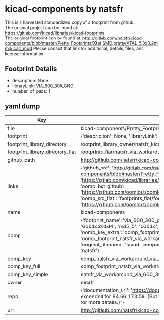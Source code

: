 # kicad-components by natsfr  
This is a harvested standardized copy of a footprint from github.  
The original project can be found at:  
https://gitlab.com/kicad/libraries/kicad-footprints  
The original footprint can be found at:
http://gitlab.com/natsfr/kicad-components/blob/master/Pretty_Footprints/Xtal_SMD.pretty/XTAL_5.0x3.2mm.kicad_mod
Please consult that link for additional, details, files, and license information.  
## Footprint Details
* description: None  
* libraryLink: VIA_600_300_GND  
* number_of_pads: 1  
## yaml dump  
| Key | Value |  
| --- | --- |  
| file | kicad-components/Pretty_Footprints/VIA_Workaround.pretty/VIA_600_300_GND.kicad_mod |  
| footprint | {'description': None, 'libraryLink': 'VIA_600_300_GND', 'number_of_pads': 1} |  
| footprint_library_directory | footprint_library_owner/natsfr_kicad-components |  
| footprint_library_directory_flat | footprints_flat/natsfr_via_workaround_via_600_300_gnd/working |  
| github_path | http://github.com/natsfr/kicad-components/blob/master/Pretty_Footprints/VIA_Workaround.pretty/VIA_600_300_GND.kicad_mod |  
| links | {'github_src': 'http://gitlab.com/natsfr/kicad-components/blob/master/Pretty_Footprints/Xtal_SMD.pretty/XTAL_5.0x3.2mm.kicad_mod', 'github_src_repo': 'https://gitlab.com/kicad/libraries/kicad-footprints', 'oomp_bot': 'footprints/natsfr_via_workaround_via_600_300_gnd/working', 'oomp_bot_github': 'https://github.com/oomlout/oomlout_oomp_footprint_bot/tree/main/footprints/natsfr_via_workaround_via_600_300_gnd/working', 'oomp_src_flat': 'footprints_flat/footprints_flat/natsfr_via_workaround_via_600_300_gnd/working', 'oomp_src_flat_github': 'https://github.com/oomlout/oomlout_oomp_footprint_src/tree/main/footprints_flat/natsfr_via_workaround_via_600_300_gnd/working'} |  
| name | kicad-components |  
| oomp | {'footprint_name': 'via_600_300_gnd', 'library_name': 'via_workaround', 'md5': '6681c201d49cb0522f48ad4a73cf906b', 'md5_10': '6681c201d4', 'md5_5': '6681c', 'md5_6': '6681c2', 'oomp_key': 'oomp_natsfr_via_workaround_via_600_300_gnd', 'oomp_key_extra': 'oomp_footprint_natsfr_via_workaround_via_600_300_gnd', 'oomp_key_full': 'oomp_footprint_natsfr_via_workaround_via_600_300_gnd_6681c2', 'oomp_key_simple': 'natsfr_via_workaround_via_600_300_gnd', 'original_filename': 'kicad-components/Pretty_Footprints/VIA_Workaround.pretty/VIA_600_300_GND.kicad_mod', 'owner_name': 'natsfr'} |  
| oomp_key | oomp_natsfr_via_workaround_via_600_300_gnd |  
| oomp_key_full | oomp_footprint_natsfr_via_workaround_via_600_300_gnd |  
| oomp_key_simple | natsfr_via_workaround_via_600_300_gnd |  
| owner | natsfr |  
| repo | {'documentation_url': 'https://docs.github.com/rest/overview/resources-in-the-rest-api#rate-limiting', 'message': "API rate limit exceeded for 84.66.173.59. (But here's the good news: Authenticated requests get a higher rate limit. Check out the documentation for more details.)"} |  
| url | http://github.com/natsfr/kicad-components |  

